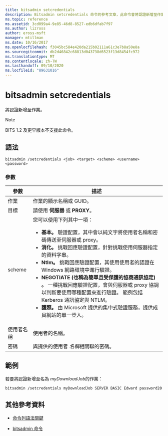 ```yaml
---
title: bitsadmin setcredentials
description: Bitsadmin setcredentials 命令的參考文章，此命令會將認證新增至作業。
ms.topic: reference
ms.assetid: 3cd099a4-9e85-46d8-8527-edb6dfab7f97
ms.author: lizross
author: eross-msft
manager: mtillman
ms.date: 10/16/2017
ms.openlocfilehash: f3045bc584e420da215b02111a61c3e7b8a50e8a
ms.sourcegitcommit: db2d46842c68813d043738d6523f13d8454fc972
ms.translationtype: MT
ms.contentlocale: zh-TW
ms.lasthandoff: 09/10/2020
ms.locfileid: "89631016"
---
```

# <a name="bitsadmin-setcredentials"></a>bitsadmin setcredentials

將認證新增至作業。

> [!NOTE]
> BITS 1.2 及更早版本不支援此命令。

## <a name="syntax"></a>語法

```
bitsadmin /setcredentials <job> <target> <scheme> <username> <password>
```

### <a name="parameters"></a>參數

| 參數 | 描述 |
| -------------- | -------------- |
| 作業 | 作業的顯示名稱或 GUID。 |
| 目標 | 請使用 **伺服器** 或 **PROXY**。 |
| scheme | 您可以使用下列其中一項：<ul><li>**基本。** 驗證配置，其中會以純文字將使用者名稱和密碼傳送至伺服器或 proxy。</li><li>**消化。** 挑戰回應驗證配置，針對挑戰使用伺服器指定的資料字串。</li><li>**Ntlm。** 挑戰回應驗證配置，其使用使用者的認證在 Windows 網路環境中進行驗證。</li><li>**NEGOTIATE (也稱為簡單且受保護的協商通訊協定) 。** 一種挑戰回應驗證配置，會與伺服器或 proxy 協調以判斷要使用哪種配置來進行驗證。 範例包括 Kerberos 通訊協定與 NTLM。</li><li>**護照。** 由 Microsoft 提供的集中式驗證服務，提供成員網站的單一登入。</li></ul> |
| 使用者名稱 | 使用者的名稱。 |
| 密碼 | 與提供的使用者 *名稱*相關聯的密碼。 |

## <a name="examples"></a>範例

若要將認證新增至名為 *myDownloadJob*的作業：

```
bitsadmin /setcredentials myDownloadJob SERVER BASIC Edward password20
```

## <a name="additional-references"></a>其他參考資料

- [命令列語法關鍵](command-line-syntax-key.md)

- [bitsadmin 命令](bitsadmin.md)
